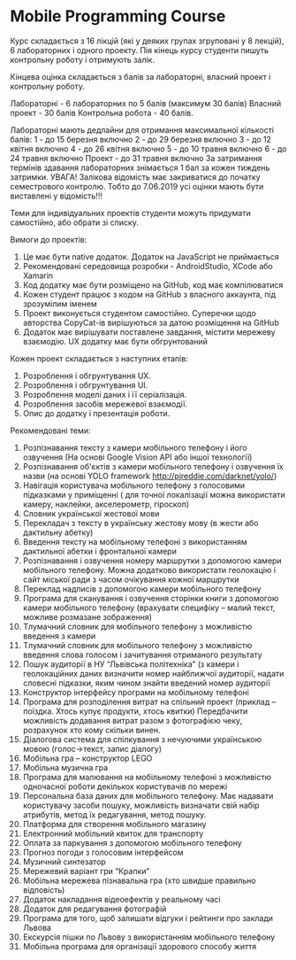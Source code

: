 # Mobile Programming Course

Курс складається з 16 лікцій (які у деяких групах згруповані у 8 лекцій), 6 лабораторних і одного проекту.
Пія кінець курсу студенти пишуть контрольну роботу і отримують залік.

Кінцева оцінка складається з балів за лабораторні, власний проект і контрольну роботу.

Лабораторні - 6 лабораторних по 5 балів (максимум 30 балів)
Власний проект - 30 балів
Контрольна робота - 40 балів.

Лабораторні мають дедлайни для отримання максимальної кількості балів:
1 - до 15 березня включно
2 - до 29 березня включно
3 - до 12 квітня включно
4 - до 26 квітня включно
5 - до 10 травня включно
6 - до 24 травня включно
Проект - до 31 травня включно
За затримання термінів здавання лабораторних знімається 1 бал за кожен тиждень затримки.
УВАГА! Залікова відомість має закриватися до початку семестрового контролю.
Тобто до 7.06.2019 усі оцінки мають бути виставлені у відомість!!!

Теми для індивідуальних проектів студенти можуть придумати самостійно, або обрати зі списку.

Вимоги до проектів:
1. Це має бути native додаток. Додаток на JavaScript не приймається
1. Рекомендовані середовища розробки - AndroidStudio, XCode або Xamarin
1. Код додатку має бути розміщено на GitHub, код має компілюватися
1. Кожен студент працює з кодом на GitHub з власного аккаунта, під зрозумілим іменем
1. Проект виконується студентом самостійно. Суперечки щодо авторства CopyCat-ів вирішуються за датою розміщення на GitHub
1. Додаток має вирішувати поставлене завдання, містити мережеву взаємодію. UX додатку має бути обгрунтований

Кожен проект складається з наступних етапів:
1. Розроблення і обгрунтування UX.
1. Розроблення і обгрунтування UI.
1. Розроблення моделі даних і її серіалізація.
1. Розроблення засобів мережевої взаємодії.
1. Опис до додатку і презентація роботи.

Рекомендовані теми:
1. Розпізнавання тексту з камери мобільного телефону і його озвучення (На основі Google Vision API або іншої технології)
1. Розпізнавання об'єктів з камери мобільного телефону і озвучення їх назви (на основі YOLO framework http://pjreddie.com/darknet/yolo/)
1. Навігація користувача  мобільного телефону з голосовими підказками у приміщенні ( для точної локалізації можна використати камеру, наклейки, акселерометр, гіроскоп)
1. Словник української жестової мови
1. Перекладач з тексту в українську жестову мову (в жести або дактильну абетку)
1. Введення тексту на мобільному телефоні з використанням дактильної абетки і фронтальної камери 
1. Розпізнавання і озвучення номеру маршрутки з допомогою камери мобільного телефону. Можна додатково використати геолокацію і сайт міської ради з часом очікування кожної маршрутки
1. Переклад надписів з допомогою камери мобільного телефону
1. Програма для сканування і озвучення сторінки книги з допомогою  камери мобільного телефону (врахувати специфіку – малий текст, можливе розмазане зображення)
1. Тлумачний словник для мобільного телефону з можливістю введення з камери
1. Тлумачний словник для мобільного телефону з можливістю введення слова голосом і зачитування отриманого результату
1. Пошук аудиторії в НУ “Львівська політехніка” (з камери і геолокаційних даних визначити номер найближчої аудиторії, надати  словесні підказки, яким чином знайти введений номер аудиторії
1. Конструктор інтерфейсу програми на мобільному телефоні
1. Програма для розподілення витрат на спільний проект (приклад – поїздка. Хтось купує продукти, хтось квитки) Передбачити можливість додавання витрат разом з фотографією чеку, розрахунок хто кому скільки винен.
1. Діалогова система для спілкування з нечуючими українською мовою (голос->текст, запис діалогу)
1. Мобільна гра – конструктор LEGO
1. Мобільна музична гра
1. Програма для малювання на мобільному телефоні з можливістю одночасної роботи декількох користувачів по мережі
1. Персональна база даних для мобільного телефону. Має надавати користувачу засоби пошуку, можливість визначати свій набір атрибутів, метод їх редагування, метод пошуку.
1. Платформа для створення мобільного магазину
1. Електронний мобільний квиток для транспорту
1. Оплата за паркування з допомогою мобільного телефону
1. Прогноз погоди з голосовим інтерфейсом
1. Музичний синтезатор
1. Мережевий варіант гри “Крапки”
1. Мобільна мережева пізнавальна гра (хто швидше правильно відповість)
1. Додаток накладання відеоефектів у реальному часі
1. Додаток для редагування фотографій
1. Програма для того, щоб залишати відгуки і рейтинги  про заклади Львова
1. Екскурсія пішки по Львову з використанням мобільного телефону
1. Мобільна програма для організації здорового способу життя
